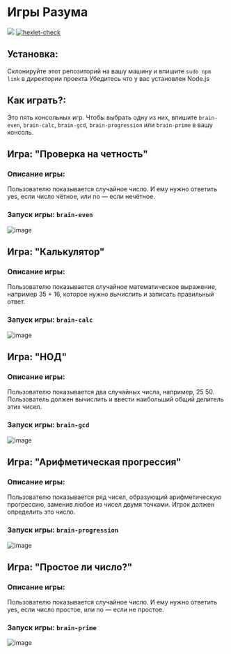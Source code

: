 # Игры Разума 

<a href="https://codeclimate.com/github/Moshi231/frontend-project-44/maintainability"><img src="https://api.codeclimate.com/v1/badges/52805e94c8c0351eb573/maintainability" /></a>
[![hexlet-check](https://github.com/Moshi231/frontend-project-44/actions/workflows/hexlet-check.yml/badge.svg)](https://github.com/Moshi231/frontend-project-44/actions/workflows/hexlet-check.yml)

## Установка:

Склонируйте этот репозиторий на вашу машину и впишите `sudo npm link` в директории проекта
Убедитесь что у вас установлен Node.js

## Как играть?:

Это пять консольных игр.
Чтобы выбрать одну из них, впишите `brain-even`, `brain-calc`, `brain-gcd`, `brain-progression` или `brain-prime` в вашу консоль.

## Игра: "Проверка на четность"
### Описание игры:
Пользователю показывается случайное число. И ему нужно ответить yes, если число чётное, или no — если нечётное.
### Запуск игры: __`brain-even`__
![image](https://user-images.githubusercontent.com/120372224/225285827-c4425077-f9c1-4393-8612-cba1f321bec7.png)



## Игра: "Калькулятор"
### Описание игры:
Пользователю показывается случайное математическое выражение, например 35 + 16, которое нужно вычислить и записать правильный ответ.
### Запуск игры: __`brain-calc`__
![image](https://user-images.githubusercontent.com/120372224/225286205-42088ecc-9aad-4531-b3b2-0eab2e65de1d.png)


## Игра: "НОД"
### Описание игры:
Пользователю показывается два случайных числа, например, 25 50. Пользователь должен вычислить и ввести наибольший общий делитель этих чисел.
### Запуск игры: __`brain-gcd`__
![image](https://user-images.githubusercontent.com/120372224/225287502-3a367808-506a-4793-9eb2-065232dc115d.png)


## Игра: "Арифметическая прогрессия"
### Описание игры:
Пользователю показывается ряд чисел, образующий арифметическую прогрессию, заменив любое из чисел двумя точками. Игрок должен определить это число.
### Запуск игры: __`brain-progression`__
![image](https://user-images.githubusercontent.com/120372224/225287702-5ecc64a0-88ea-4d03-a7a7-e7d5e86476a3.png)


## Игра: "Простое ли число?"
### Описание игры:
Пользователю показывается случайное число. И ему нужно ответить yes, если число простое, или no — если не простое.
### Запуск игры: __`brain-prime`__
![image](https://user-images.githubusercontent.com/120372224/225288052-5ba7d49b-51fc-462a-9341-07a5eb85e682.png)


